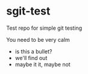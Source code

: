 # sgit-test
Test repo for simple git testing

You need to be very calm

- is this a bullet?
- we'll find out
- maybe it it, maybe not
